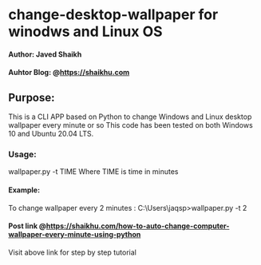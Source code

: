 # change-desktop-wallpaper for winodws and Linux OS
#### Author: Javed Shaikh
#### Auhtor Blog: @https://shaikhu.com
## Purpose: 
This is a CLI APP based on Python to change Windows and Linux desktop wallpaper every minute or so
This code has been tested on both Windows 10 and Ubuntu 20.04 LTS. 
### Usage: 

wallpaper.py -t TIME
Where TIME is time in minutes

#### Example: 

To change wallpaper every 2 minutes :
C:\Users\jaqsp>wallpaper.py -t 2


#### Post link @https://shaikhu.com/how-to-auto-change-computer-wallpaper-every-minute-using-python
Visit above link for step by step tutorial

